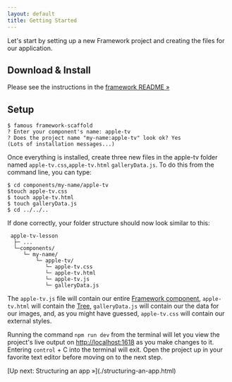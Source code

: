 ```yaml
---
layout: default
title: Getting Started
---
```


Let's start by setting up a new Framework  project and creating the files for our application.

## Download & Install

Please see the instructions in the [framework README &raquo;](https://github.com/Famous/framework#setup--installation)

## Setup

    $ famous framework-scaffold
    ? Enter your component's name: apple-tv
    ? Does the project name "my-name:apple-tv" look ok? Yes
    (Lots of installation messages...)

Once everything is installed, create three new files in the apple-tv folder named  `apple-tv.css`,`apple-tv.html` `galleryData.js`. To do this from the command line, you can type:

    $ cd components/my-name/apple-tv
    $touch apple-tv.css
    $ touch apple-tv.html 
    $ touch galleryData.js
    $ cd ../../..

If done correctly, your folder structure should now look similar to this:
    
     apple-tv-lesson
      ├─ ...
      └─components/
         └─ my-name/
             └─ apple-tv/
                └─ apple-tv.css
                └─ apple-tv.html
                └─ apple-tv.js
                └─ galleryData.js


The `apple-tv.js`  file will contain our entire [Framework component](#), `apple-tv.html` will contain the [Tree](../tree.html), `galleryData.js` will contain our the data for our images, and, as you might have guessed, `apple-tv.css` will contain our external styles. 

Running the command `npm run dev` from the terminal will let you view the project's live output on [http://localhost:1618](http://localhost:1618) as you make changes to it. Entering `control` + C into the terminal will exit. Open the project up in your favorite text editor before moving on to the next step. 

<span class="cta">
[Up next: Structuring an app &raquo;](./structuring-an-app.html)
</span>
